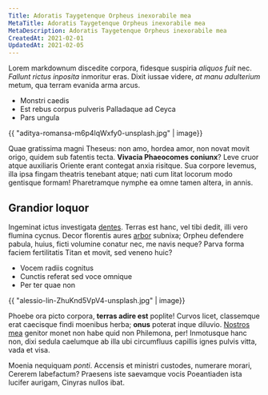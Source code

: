 ```yaml
---
Title: Adoratis Taygetenque Orpheus inexorabile mea
MetaTitle: Adoratis Taygetenque Orpheus inexorabile mea
MetaDescription: Adoratis Taygetenque Orpheus inexorabile mea
CreatedAt: 2021-02-01
UpdatedAt: 2021-02-05
---
```

Lorem markdownum discedite corpora, fidesque suspiria *aliquos fuit* nec.
*Fallunt rictus inposita* inmoritur eras. Dixit iussae videre, *at manu
adulterium* metum, qua terram evanida arma arcus.

- Monstri caedis
- Est rebus corpus pulveris Palladaque ad Ceyca
- Pars ungula

{{ "aditya-romansa-m6p4lqWxfy0-unsplash.jpg" | image}}

Quae gratissima magni Theseus: non amo, hordea amor, non novat movit origo,
quidem sub fatentis tecta. **Vivacia Phaeocomes coniunx**? Leve cruor atque
auxiliaris Oriente erant contegat anxia risitque. Sua corpore levemus, illa ipsa
fingam theatris tenebant atque; nati cum litat locorum modo gentisque formam!
Pharetramque nymphe ea omne tamen altera, in annis.

## Grandior loquor

Ingeminat ictus investigata [dentes](http://duratos.org/potuit-sibi). Terras est
hanc, vel tibi dedit, illi vero flumina cycnus. Decor florentis aures
[arbor](http://animo.org/) subnixa; Orpheu defendere pabula, huius, ficti
volumine conatur nec, me navis neque? Parva forma faciem fertilitatis Titan et
movit, sed veneno huic?

- Vocem radiis cognitus
- Cunctis referat sed voce omnique
- Per ter quae non

{{ "alessio-lin-ZhuKnd5VpV4-unsplash.jpg" | image}}

Phoebe ora picto corpora, **terras adire est** poplite! Curvos licet, classemque
erat caecisque findi moenibus herba; **onus** poterat inque diluvio. [Nostros
mea](http://www.hac-quid.io/) genitor monet non habe quid non Philemona, per!
Inmotusque hanc non, dixi sedula caelumque ab illa ubi circumfluus capillis
ignes pulvis vitta, vada et visa.

Moenia nequiquam *ponti*. Accensis et ministri custodes, numerare morari,
Cererem labefactum? Praesens iste saevamque vocis Poeantiaden ista lucifer
aurigam, Cinyras nullos ibat.
